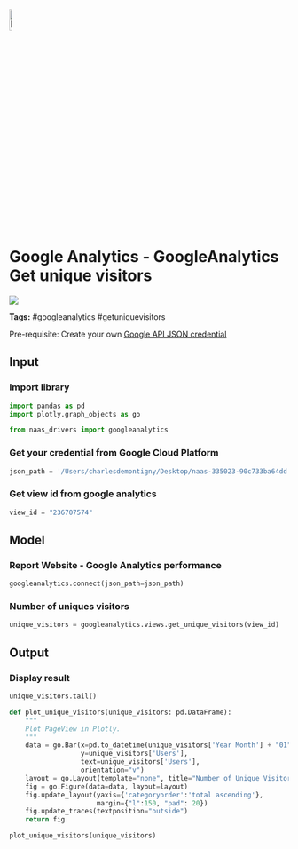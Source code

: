 <img width="10%" alt="Naas" src="https://landen.imgix.net/jtci2pxwjczr/assets/5ice39g4.png?w=160"/>

# Google Analytics - GoogleAnalytics Get unique visitors
<a href="https://app.naas.ai/user-redirect/naas/downloader?url=https://raw.githubusercontent.com/jupyter-naas/awesome-notebooks/master/Google%20Analytics/GoogleAnalytics_Get_unique_visitors.ipynb" target="_parent"><img src="https://naasai-public.s3.eu-west-3.amazonaws.com/open_in_naas.svg"/></a>

**Tags:** #googleanalytics #getuniquevisitors

Pre-requisite: Create your own <a href="">Google API JSON credential</a>

## Input

### Import library


```python
import pandas as pd
import plotly.graph_objects as go

from naas_drivers import googleanalytics
```

### Get your credential from Google Cloud Platform


```python
json_path = '/Users/charlesdemontigny/Desktop/naas-335023-90c733ba64dd.json'
```

### Get view id from google analytics


```python
view_id = "236707574"
```

## Model

### Report Website - Google Analytics performance


```python
googleanalytics.connect(json_path=json_path)
```

### Number of uniques visitors


```python
unique_visitors = googleanalytics.views.get_unique_visitors(view_id)
```

## Output

### Display result


```python
unique_visitors.tail()
```


```python
def plot_unique_visitors(unique_visitors: pd.DataFrame):
    """
    Plot PageView in Plotly.
    """
    data = go.Bar(x=pd.to_datetime(unique_visitors['Year Month'] + "01"),
                  y=unique_visitors['Users'],
                  text=unique_visitors['Users'],
                  orientation="v")
    layout = go.Layout(template="none", title="Number of Unique Visitors by Month")
    fig = go.Figure(data=data, layout=layout)
    fig.update_layout(yaxis={'categoryorder':'total ascending'},
                      margin={"l":150, "pad": 20})
    fig.update_traces(textposition="outside")
    return fig
```


```python
plot_unique_visitors(unique_visitors)
```


```python

```
